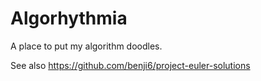 # Algorhythmia

A place to put my algorithm doodles.

See also https://github.com/benji6/project-euler-solutions

